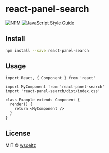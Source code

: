 # react-panel-search

> 

[![NPM](https://img.shields.io/npm/v/react-panel-search.svg)](https://www.npmjs.com/package/react-panel-search) [![JavaScript Style Guide](https://img.shields.io/badge/code_style-standard-brightgreen.svg)](https://standardjs.com)

## Install

```bash
npm install --save react-panel-search
```

## Usage

```tsx
import React, { Component } from 'react'

import MyComponent from 'react-panel-search'
import 'react-panel-search/dist/index.css'

class Example extends Component {
  render() {
    return <MyComponent />
  }
}
```

## License

MIT © [wsoeltz](https://github.com/wsoeltz)
